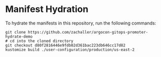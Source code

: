 # Manifest Hydration

To hydrate the manifests in this repository, run the following commands:

```shell
git clone https://github.com/zachaller/argocon-gitops-promoter-hydrate-demo
# cd into the cloned directory
git checkout d80f2816446e9fdb02d361bac223db646cc17d82
kustomize build ./user-configuration/production/us-east-2
```

